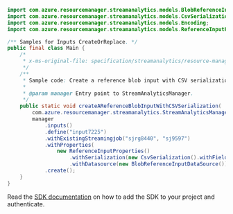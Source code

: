 ```java
import com.azure.resourcemanager.streamanalytics.models.BlobReferenceInputDataSource;
import com.azure.resourcemanager.streamanalytics.models.CsvSerialization;
import com.azure.resourcemanager.streamanalytics.models.Encoding;
import com.azure.resourcemanager.streamanalytics.models.ReferenceInputProperties;

/** Samples for Inputs CreateOrReplace. */
public final class Main {
    /*
     * x-ms-original-file: specification/streamanalytics/resource-manager/Microsoft.StreamAnalytics/stable/2020-03-01/examples/Input_Create_Reference_Blob_CSV.json
     */
    /**
     * Sample code: Create a reference blob input with CSV serialization.
     *
     * @param manager Entry point to StreamAnalyticsManager.
     */
    public static void createAReferenceBlobInputWithCSVSerialization(
        com.azure.resourcemanager.streamanalytics.StreamAnalyticsManager manager) {
        manager
            .inputs()
            .define("input7225")
            .withExistingStreamingjob("sjrg8440", "sj9597")
            .withProperties(
                new ReferenceInputProperties()
                    .withSerialization(new CsvSerialization().withFieldDelimiter(",").withEncoding(Encoding.UTF8))
                    .withDatasource(new BlobReferenceInputDataSource()))
            .create();
    }
}
```

Read the [SDK documentation](https://github.com/Azure/azure-sdk-for-java/blob/azure-resourcemanager-streamanalytics_1.0.0-beta.2/sdk/streamanalytics/azure-resourcemanager-streamanalytics/README.md) on how to add the SDK to your project and authenticate.
